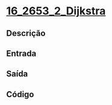 # [16_2653_2_Dijkstra][2653]

[2653]: <https://judge.beecrowd.com/pt/problems/view/2653>

## Descrição

## Entrada

## Saída

## Código

```cpp

```
